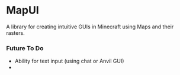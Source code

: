 # MapUI
A library for creating intuitive GUIs in Minecraft using Maps and their rasters.

### Future To Do
- Ability for text input (using chat or Anvil GUI)
-